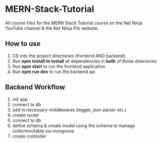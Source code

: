 # MERN-Stack-Tutorial

All course files for the MERN Stack Tutorial course on the Net Ninja YouTube channel &amp; the Net Ninja Pro website.

## How to use

1. CD into the project directories (frontend AND backend)
2. Run **npm install to install** all dependencies in **both** of those directories
3. Run **npm start** to run the frontend application
4. Run **npm run dev** to run the backend api

## Backend Workflow

1. init app
2. connect to db
3. add in necessary middlewares (logger, json parser etc.)
4. create router
5. connect to db
6. define schema & create model using the schema to manage collection/table via mongoose
7. create controller
